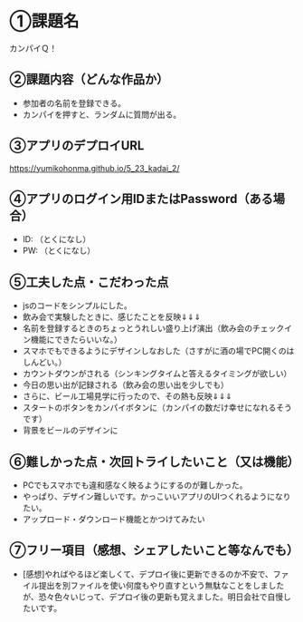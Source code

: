 # ①課題名
カンパイＱ！

## ②課題内容（どんな作品か）
- 参加者の名前を登録できる。
- カンパイを押すと、ランダムに質問が出る。

## ③アプリのデプロイURL
https://yumikohonma.github.io/5_23_kadai_2/

## ④アプリのログイン用IDまたはPassword（ある場合）
- ID: （とくになし）
- PW: （とくになし）

## ⑤工夫した点・こだわった点
- jsのコードをシンプルにした。
- 飲み会で実験したときに、感じたことを反映⇓⇓⇓
- 名前を登録するときのちょっとうれしい盛り上げ演出（飲み会のチェックイン機能にできたらいいな。）
- スマホでもできるようにデザインしなおした（さすがに酒の場でPC開くのはしんどい。）
- カウントダウンがされる（シンキングタイムと答えるタイミングが欲しい）
- 今日の思い出が記録される（飲み会の思い出を少しでも）
- さらに、ビール工場見学に行ったので、その熱も反映⇓⇓⇓
- スタートのボタンをカンパイボタンに（カンパイの数だけ幸せになれるそうです）
- 背景をビールのデザインに

## ⑥難しかった点・次回トライしたいこと（又は機能）
- PCでもスマホでも違和感なく映るようにするのが難しかった。
- やっぱり、デザイン難しいです。かっこいいアプリのUIつくれるようになりたい。
- アップロード・ダウンロード機能とかつけてみたい

## ⑦フリー項目（感想、シェアしたいこと等なんでも）
- [感想]やればやるほど楽しくて、デプロイ後に更新できるのか不安で、ファイル提出を別ファイルを使い何度もやり直すという無駄なことをしましたが、恐々色々いじって、デプロイ後の更新も覚えました。明日会社で自慢したいです。
